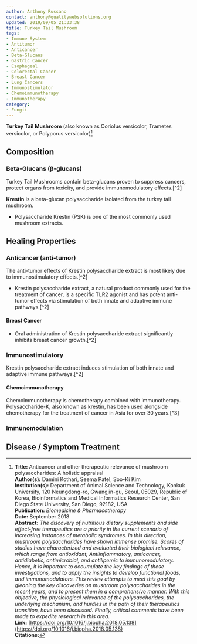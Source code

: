 ```yaml
---
author: Anthony Russano
contact: anthony@qualitywebsolutions.org
updated: 2019/09/05 21:33:38
title: Turkey Tail Mushroom
tags:
- Immune System
- Antitumor
- Anticancer
- Beta-Glucans
- Gastric Cancer
- Esophageal
- Colorectal Cancer
- Breast Cancer
- Lung Cancers
- Immunostimulator
- Chemoimmunotherapy
- Immunotherapy
category:
- Fungii
---
```

**Turkey Tail Mushroom** (also known as Coriolus versicolor, Trametes versicolor, or Polyporus versicolor)[^1]

## Composition

### Beta-Glucans (β-glucans)

Turkey Tail Mushrooms contain beta-glucans proven to suppress cancers, protect organs from toxicity, and provide immunomodulatory effects.[^2]

**Krestin** is a beta-glucan polysaccharide isolated from the turkey tail mushroom.

- Polysaccharide Krestin (PSK) is one of the most commonly used mushroom extracts.

## Healing Properties

### Anticancer (anti-tumor)

The anti-tumor effects of Krestin polysaccharide extract is most likely due to immunostimulatory effects.[^2]

- Krestin polysaccharide extract, a natural product commonly used for the treatment of cancer, is a specific TLR2 agonist and has potent anti-tumor effects via stimulation of both innate and adaptive immune pathways.[^2]

#### Breast Cancer

- Oral administration of Krestin polysaccharide extract significantly inhibits breast cancer growth.[^2]

### Immunostimulatory

Krestin polysaccharide extract induces stimulation of both innate and adaptive immune pathways.[^2]

#### Chemoimmunotherapy

Chemoimmunotherapy is chemotherapy combined with immunotherapy. Polysaccharide-K, also known as krestin, has been used alongside chemotherapy for the treatment of cancer in Asia for over 30 years.[^3]

### Immunomodulation

## Disease / Symptom Treatment

[^1]: **Title:** Anticancer and other therapeutic relevance of mushroom polysaccharides: A
holistic appraisal<br>**Author(s):** Damini Kothari, Seema Patel, Soo-Ki Kim<br>**Institution(s):** Department of Animal Science and Technology, Konkuk University, 120 Neungdong-ro, Gwangjin-gu, Seoul, 05029, Republic of Korea, Bioinformatics and Medical Informatics Research Center, San Diego State University, San Diego, 92182, USA<br>**Publication:** <i>Biomedicine & Pharmacotherapy</i><br>**Date:** September 2018<br>**Abstract:** <i>The discovery of nutritious dietary supplements and side effect-free therapeutics are a priority in the current scenario of increasing instances of metabolic syndromes. In this direction, mushroom polysaccharides have shown immense promise. Scores of studies have characterized and evaluated their biological relevance, which range from antioxidant, Antiinflammatory, anticancer, antidiabetic, antimicrobial, and antilipemic to immunomodulatory. Hence, it is important to accumulate the key findings of these investigations, and to apply the insights to develop functional foods, and immunomodulators. This review attempts to meet this goal by gleaning the key discoveries on mushroom polysaccharides in the recent years, and to present them in a comprehensive manner. With this objective, the physiological relevance of the polysaccharides, the underlying mechanism, and hurdles in the path of their therapeutics transition, have been discussed. Finally, critical comments have been made to expedite research in this area.</i><br>**Link:** [https://doi.org/10.1016/j.biopha.2018.05.138](https://doi.org/10.1016/j.biopha.2018.05.138)<br>**Citations:** 

[^4]: **Study Type:**  Animal Study, Commentary, Human Study: In Vitro - In Vivo - In Silico, Human: Case Report, Meta Analysis, Review<br>**Title:** <br>**Author(s):**  <br>**Institution(s):** <br>**Publication:** <i> </i><br>**Date:** <br>**Abstract:** <i> </i><br>**Link:** [Source]()<br>**Citations:** 